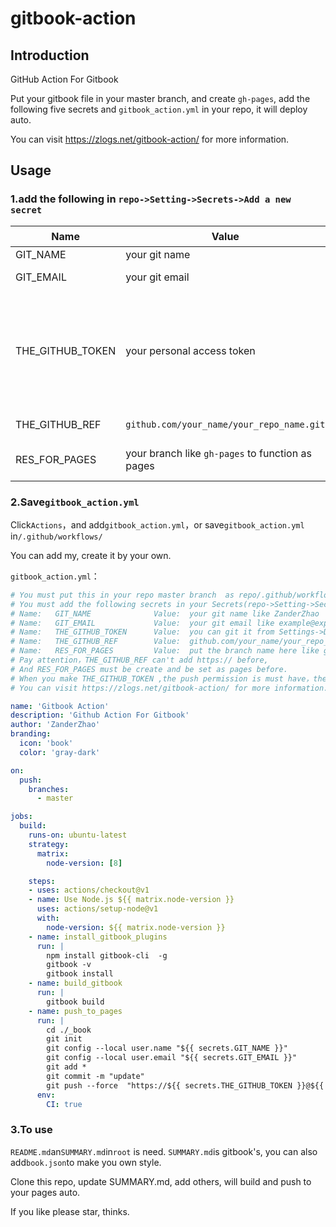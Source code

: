 # gitbook-action

## Introduction

GitHub Action For Gitbook

Put your gitbook file in your master branch, and create `gh-pages`, add the following five secrets and `gitbook_action.yml` in your repo, it will deploy auto.

You can visit <https://zlogs.net/gitbook-action/> for more information.

## Usage

### 1.add the following in `repo->Setting->Secrets->Add a new secret`

| Name             | Value                                            | 说明                                                         |
| ---------------- | ------------------------------------------------ | ------------------------------------------------------------ |
| GIT_NAME         | your git name                                    | like zanderzhao                                              |
| GIT_EMAIL        | your git email                                   | like example@exp.com                                         |
| THE_GITHUB_TOKEN | your personal access token                       | get the token from`Settings->Developer settings->Personal access tokens->Generate new token`,when you make it, push permission is  needed. |
| THE_GITHUB_REF   | `github.com/your_name/your_repo_name.git`        | can **not** add`https://`                                    |
| RES_FOR_PAGES    | your branch like `gh-pages` to function as pages | create the pages before and set it  as pages                 |



### 2.Save`gitbook_action.yml`

Click`Actions`，and add`gitbook_action.yml`，or save`gitbook_action.yml` in`/.github/workflows/`

You can add my, create it by your own.

`gitbook_action.yml`：

```yml
# You must put this in your repo master branch  as repo/.github/workflow/gitbook_action.yml
# You must add the following secrets in your Secrets(repo->Setting->Secrets->Add a new secret)  
# Name:   GIT_NAME              Value:  your git name like ZanderZhao
# Name:   GIT_EMAIL             Value:  your git email like example@exp.com
# Name:   THE_GITHUB_TOKEN      Value:  you can git it from Settings->Developer settings->Personal access tokens->Generate new token
# Name:   THE_GITHUB_REF        Value:  github.com/your_name/your_repo_name.git
# Name:   RES_FOR_PAGES         Value:  put the branch name here like gh-pages,where the build book you want put for
# Pay attention，THE_GITHUB_REF can't add https:// before, 
# And RES_FOR_PAGES must be create and be set as pages before.
# When you make THE_GITHUB_TOKEN ,the push permission is must have，the others, you can add.
# You can visit https://zlogs.net/gitbook-action/ for more information.

name: 'Gitbook Action'
description: 'Github Action For Gitbook'
author: 'ZanderZhao'
branding:
  icon: 'book'
  color: 'gray-dark'

on:
  push:
    branches:    
      - master

jobs:
  build:
    runs-on: ubuntu-latest
    strategy:
      matrix:
        node-version: [8]

    steps:
    - uses: actions/checkout@v1
    - name: Use Node.js ${{ matrix.node-version }}
      uses: actions/setup-node@v1
      with:
        node-version: ${{ matrix.node-version }}
    - name: install_gitbook_plugins
      run: |
        npm install gitbook-cli  -g
        gitbook -v
        gitbook install
    - name: build_gitbook
      run: |
        gitbook build
    - name: push_to_pages
      run: |
        cd ./_book
        git init
        git config --local user.name "${{ secrets.GIT_NAME }}"
        git config --local user.email "${{ secrets.GIT_EMAIL }}"
        git add *
        git commit -m "update"
        git push --force  "https://${{ secrets.THE_GITHUB_TOKEN }}@${{ secrets.THE_GITHUB_REF }}" master:${{ secrets.RES_FOR_PAGES }}
      env:
        CI: true
```



### 3.To use

`README.md`an`SUMMARY.md`in`root` is need. `SUMMARY.md`is gitbook's, you can also add`book.json`to make you own style.

Clone this repo, update SUMMARY.md, add others, will build and push to your pages auto.

If you like please star, thinks.

